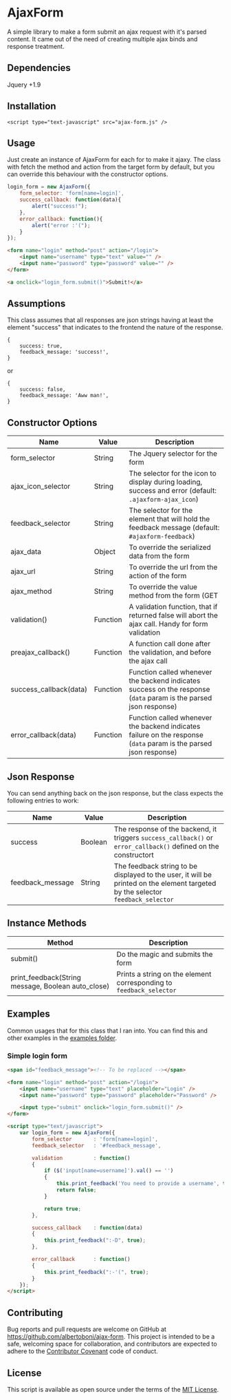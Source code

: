 # AjaxForm

A simple library to make a form submit an ajax request with it's parsed content. It came out of the need of creating 
multiple ajax binds and response treatment.


## Dependencies

Jquery +1.9


## Installation

    <script type="text-javascript" src="ajax-form.js" />


## Usage

Just create an instance of AjaxForm for each for to make it ajaxy. 
The class with fetch the method and action from the target form by default, but you can override this behaviour with the
constructor options.

```javascript
login_form = new AjaxForm({
    form_selector: 'form[name=login]',
    success_callback: function(data){
        alert("success!");
    },
    error_callback: function(){
        alert("error :'(");        
    }
});
```

```html
<form name="login" method="post" action="/login">
    <input name="username" type="text" value="" />
    <input name="password" type="password" value="" />
</form>

<a onclick="login_form.submit()">Submit!</a>
```


## Assumptions

This class assumes that all responses are json strings having at least the element "success" that indicates to the frontend
the nature of the response.

    {
        success: true, 
        feedback_message: 'success!', 
    }

or

    {
        success: false, 
        feedback_message: 'Aww man!', 
    } 



## Constructor Options

| Name                   | Value    | Description |
| ---------------------- | -------- | ----- |
| form_selector          | String   | The Jquery selector for the form  |
| ajax_icon_selector     | String   | The selector for the icon to display during loading, success and error (default: `.ajaxform-ajax_icon`) |
| feedback_selector      | String   | The selector for the element that will hold the feedback message (default: `#ajaxform-feedback`) |
| ajax_data              | Object   | To override the serialized data from the form  |
| ajax_url               | String   | To override the url from the action of the form  |
| ajax_method            | String   | To override the value method from the form (GET || POST)  |
| validation()           | Function | A validation function, that if returned false will abort the ajax call. Handy for form validation  |
| preajax_callback()     | Function | A function call done after the validation, and before the ajax call  |
| success_callback(data) | Function | Function called whenever the backend indicates success on the response (`data` param is the parsed json response) |
| error_callback(data)   | Function | Function called whenever the backend indicates failure on the response (`data` param is the parsed json response) |


## Json Response

You can send anything back on the json response, but the class expects the following entries to work:

| Name             | Value    | Description |
| ---------------- | -------- | ----- |
| success          | Boolean  | The response of the backend, it triggers `success_callback()` or `error_callback()` defined on the constructort  |
| feedback_message | String   | The feedback string to be displayed to the user, it will be printed on the element targeted by the selector `feedback_selector` |


## Instance Methods

| Method                        | Description |
| ----------------------------- | ----------- |
| submit()                                              | Do the magic and submits the form |
| print_feedback(String message, Boolean auto_close)    | Prints a string on the element corresponding to `feedback_selector` |


## Examples

Common usages that for this class that I ran into. You can find this and other examples in the [examples folder](https://github.com/albertoboni/ajax-form/tree/master/examples).


### Simple login form
```html
<span id="feedback_message"><!-- To be replaced --></span>

<form name="login" method="post" action="/login">
    <input name="username" type="text" placeholder="Login" />
    <input name="password" type="password" placeholder="Password" />

    <input type="submit" onclick="login_form.submit()" />
</form>

<script type="text/javascript">
    var login_form = new AjaxForm({
        form_selector       : 'form[name=login]',
        feedback_selector   : '#feedback_message',

        validation          : function()
        {
            if ($('input[name=username]').val() == '')
            {
                this.print_feedback('You need to provide a username', true);
                return false;
            }

            return true;
        },

        success_callback    : function(data)
        {
            this.print_feedback(":-D", true);
        },

        error_callback      : function()
        {
            this.print_feedback(":-'(", true);
        }
    });
</script>
```


## Contributing

Bug reports and pull requests are welcome on GitHub at https://github.com/albertoboni/ajax-form. 
This project is intended to be a safe, welcoming space for collaboration, and contributors are expected to adhere to 
the [Contributor Covenant](contributor-covenant.org) code of conduct.



## License

This script is available as open source under the terms of the [MIT License](http://opensource.org/licenses/MIT).

